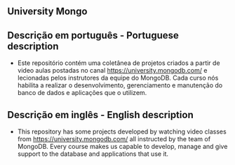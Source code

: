 ## University Mongo

## Descrição em português - Portuguese description
- Este repositório contém uma coletânea de projetos criados a partir de video aulas postadas no canal https://university.mongodb.com/ e lecionadas pelos instrutores da equipe do MongoDB.
  Cada curso nós habilita a realizar o desenvolvimento, gerenciamento e manutenção do banco de dados e aplicações que o utilizem.
 
## Descrição em inglês - English description
- This repository has some projects developed by watching video classes from https://university.mongodb.com/ 
all instructed by the team of MongoDB.
  Every course makes us capable to develop, manage and give support to the database and applications that use it.
  
